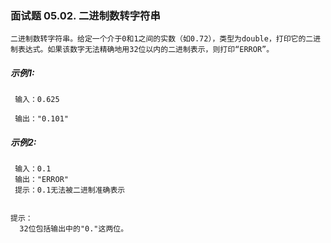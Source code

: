 ### 面试题 05.02. 二进制数转字符串

```text
二进制数转字符串。给定一个介于0和1之间的实数（如0.72），类型为double，打印它的二进制表达式。如果该数字无法精确地用32位以内的二进制表示，则打印“ERROR”。
```

##### 示例1:
```text
 输入：0.625
 
 输出："0.101"
```

##### 示例2:
```text
 输入：0.1
 输出："ERROR"
 提示：0.1无法被二进制准确表示
 
```

```text
提示：
  32位包括输出中的"0."这两位。
```